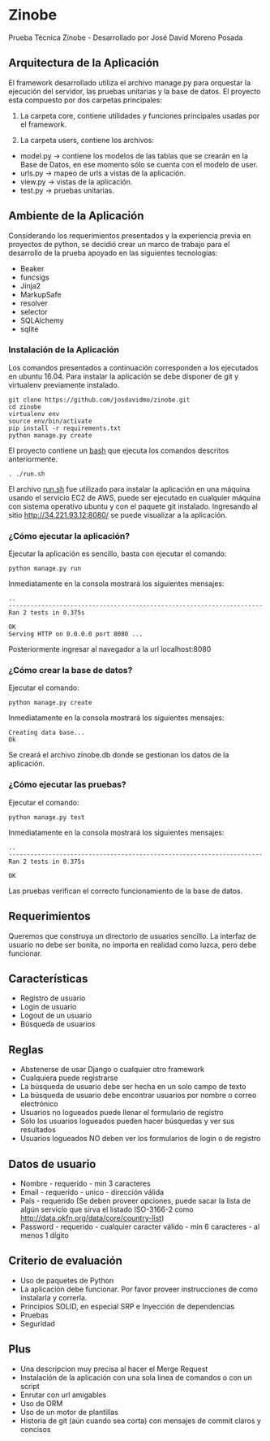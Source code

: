 # Zinobe

Prueba Técnica Zinobe - Desarrollado por José David Moreno Posada

## Arquitectura de la Aplicación

El framework desarrollado utiliza el archivo manage.py para orquestar la ejecución del servidor, las pruebas unitarias y la base de datos. El proyecto esta compuesto por dos carpetas principales:

1.  La carpeta core, contiene utilidades y funciones principales usadas por el framework.

2.  La carpeta users, contiene los archivos:

-   model.py -> contiene los modelos de las tablas que se crearán en la Base de Datos, en ese momento sólo se cuenta con el modelo de user.
-   urls.py -> mapeo de urls a vistas de la aplicación.
-   view.py -> vistas de la aplicación.
-   test.py -> pruebas unitarias.

## Ambiente de la Aplicación

Considerando los requerimientos presentados y la experiencia previa en proyectos de python, se decidió crear un marco de trabajo para el desarrollo de la prueba apoyado en las siguientes tecnologías:

-   Beaker
-   funcsigs
-   Jinja2
-   MarkupSafe
-   resolver
-   selector
-   SQLAlchemy
-   sqlite

### Instalación de la Aplicación

Los comandos presentados a continuación corresponden a los ejecutados en ubuntu 16.04. Para instalar la aplicación se debe disponer de git y virtualenv previamente instalado.

    git clone https://github.com/josdavidmo/zinobe.git
    cd zinobe
    virtualenv env
    source env/bin/activate
    pip install -r requirements.txt
    python manage.py create

El proyecto contiene un [bash](https://github.com/josdavidmo/zinobe/blob/master/run.sh) que ejecuta los comandos descritos anteriormente.

    . ./run.sh

El archivo [run.sh](https://github.com/josdavidmo/zinobe/blob/master/run.sh) fue utilizado para instalar la aplicación en una máquina usando el servicio EC2 de AWS, puede ser ejecutado en cualquier máquina con sistema operativo ubuntu y con el paquete git instalado. Ingresando al sitio <http://34.221.93.12:8080/> se puede visualizar a la aplicación.

### ¿Cómo ejecutar la aplicación?

Ejecutar la aplicación es sencillo, basta con ejecutar el comando:

    python manage.py run

Inmediatamente en la consola mostrará los siguientes mensajes:

    ..
    ----------------------------------------------------------------------
    Ran 2 tests in 0.375s

    OK
    Serving HTTP on 0.0.0.0 port 8080 ...

Posteriormente ingresar al navegador a la url localhost:8080

### ¿Cómo crear la base de datos?

Ejecutar el comando:

    python manage.py create

Inmediatamente en la consola mostrará los siguientes mensajes:

    Creating data base...
    Ok

Se creará el archivo zinobe.db donde se gestionan los datos de la aplicación.

### ¿Cómo ejecutar las pruebas?

Ejecutar el comando:

    python manage.py test

Inmediatamente en la consola mostrará los siguientes mensajes:

    ..
    ----------------------------------------------------------------------
    Ran 2 tests in 0.375s

    OK

Las pruebas verifican el correcto funcionamiento de la base de datos.

## Requerimientos

Queremos que construya un directorio de usuarios sencillo. La interfaz de usuario no debe ser bonita, no importa en realidad como luzca, pero debe funcionar.

## Características

-   Registro de usuario
-   Login de usuario
-   Logout de un usuario
-   Búsqueda de usuarios

## Reglas

-   Abstenerse de usar Django o cualquier otro framework
-   Cualquiera puede registrarse
-   La búsqueda de usuario debe ser hecha en un solo campo de texto
-   La búsqueda de usuario debe encontrar usuarios por nombre o correo electrónico
-   Usuarios no logueados puede llenar el formulario de registro
-   Sólo los usuarios logueados pueden hacer búsquedas y ver sus resultados
-   Usuarios logueados NO deben ver los formularios de login o de registro

## Datos de usuario

-   Nombre - requerido - min 3 caracteres
-   Email - requerido - unico - dirección válida
-   País - requerido (Se deben proveer opciones, puede sacar la lista de algún servicio que sirva el listado ISO-3166-2 como <http://data.okfn.org/data/core/country-list>)
-   Password - requerido - cualquier caracter válido - min 6 caracteres - al menos 1 dígito

## Criterio de evaluación

-   Uso de paquetes de Python
-   La aplicación debe funcionar. Por favor proveer instrucciones de como instalarla y correrla.
-   Principios SOLID, en especial SRP e Inyección de dependencias
-   Pruebas
-   Seguridad

## Plus

-   Una descripcion muy precisa al hacer el Merge Request
-   Instalación de la aplicación con una sola linea de comandos o con un script
-   Enrutar con url amigables
-   Uso de ORM
-   Uso de un motor de plantillas
-   Historia de git (aún cuando sea corta) con mensajes de commit claros y concisos
